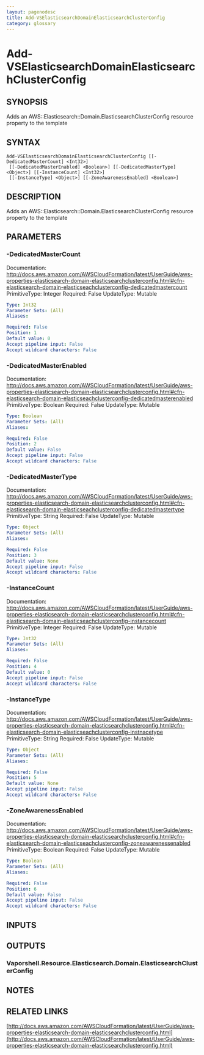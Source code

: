 ```yaml
---
layout: pagenodesc
title: Add-VSElasticsearchDomainElasticsearchClusterConfig
category: glossary
---
```


# Add-VSElasticsearchDomainElasticsearchClusterConfig

## SYNOPSIS
Adds an AWS::Elasticsearch::Domain.ElasticsearchClusterConfig resource property to the template

## SYNTAX

```
Add-VSElasticsearchDomainElasticsearchClusterConfig [[-DedicatedMasterCount] <Int32>]
 [[-DedicatedMasterEnabled] <Boolean>] [[-DedicatedMasterType] <Object>] [[-InstanceCount] <Int32>]
 [[-InstanceType] <Object>] [[-ZoneAwarenessEnabled] <Boolean>]
```

## DESCRIPTION
Adds an AWS::Elasticsearch::Domain.ElasticsearchClusterConfig resource property to the template

## PARAMETERS

### -DedicatedMasterCount
Documentation: http://docs.aws.amazon.com/AWSCloudFormation/latest/UserGuide/aws-properties-elasticsearch-domain-elasticsearchclusterconfig.html#cfn-elasticsearch-domain-elasticseachclusterconfig-dedicatedmastercount
PrimitiveType: Integer
Required: False
UpdateType: Mutable

```yaml
Type: Int32
Parameter Sets: (All)
Aliases: 

Required: False
Position: 1
Default value: 0
Accept pipeline input: False
Accept wildcard characters: False
```

### -DedicatedMasterEnabled
Documentation: http://docs.aws.amazon.com/AWSCloudFormation/latest/UserGuide/aws-properties-elasticsearch-domain-elasticsearchclusterconfig.html#cfn-elasticsearch-domain-elasticseachclusterconfig-dedicatedmasterenabled
PrimitiveType: Boolean
Required: False
UpdateType: Mutable

```yaml
Type: Boolean
Parameter Sets: (All)
Aliases: 

Required: False
Position: 2
Default value: False
Accept pipeline input: False
Accept wildcard characters: False
```

### -DedicatedMasterType
Documentation: http://docs.aws.amazon.com/AWSCloudFormation/latest/UserGuide/aws-properties-elasticsearch-domain-elasticsearchclusterconfig.html#cfn-elasticsearch-domain-elasticseachclusterconfig-dedicatedmastertype
PrimitiveType: String
Required: False
UpdateType: Mutable

```yaml
Type: Object
Parameter Sets: (All)
Aliases: 

Required: False
Position: 3
Default value: None
Accept pipeline input: False
Accept wildcard characters: False
```

### -InstanceCount
Documentation: http://docs.aws.amazon.com/AWSCloudFormation/latest/UserGuide/aws-properties-elasticsearch-domain-elasticsearchclusterconfig.html#cfn-elasticsearch-domain-elasticseachclusterconfig-instancecount
PrimitiveType: Integer
Required: False
UpdateType: Mutable

```yaml
Type: Int32
Parameter Sets: (All)
Aliases: 

Required: False
Position: 4
Default value: 0
Accept pipeline input: False
Accept wildcard characters: False
```

### -InstanceType
Documentation: http://docs.aws.amazon.com/AWSCloudFormation/latest/UserGuide/aws-properties-elasticsearch-domain-elasticsearchclusterconfig.html#cfn-elasticsearch-domain-elasticseachclusterconfig-instnacetype
PrimitiveType: String
Required: False
UpdateType: Mutable

```yaml
Type: Object
Parameter Sets: (All)
Aliases: 

Required: False
Position: 5
Default value: None
Accept pipeline input: False
Accept wildcard characters: False
```

### -ZoneAwarenessEnabled
Documentation: http://docs.aws.amazon.com/AWSCloudFormation/latest/UserGuide/aws-properties-elasticsearch-domain-elasticsearchclusterconfig.html#cfn-elasticsearch-domain-elasticseachclusterconfig-zoneawarenessenabled
PrimitiveType: Boolean
Required: False
UpdateType: Mutable

```yaml
Type: Boolean
Parameter Sets: (All)
Aliases: 

Required: False
Position: 6
Default value: False
Accept pipeline input: False
Accept wildcard characters: False
```

## INPUTS

## OUTPUTS

### Vaporshell.Resource.Elasticsearch.Domain.ElasticsearchClusterConfig

## NOTES

## RELATED LINKS

[http://docs.aws.amazon.com/AWSCloudFormation/latest/UserGuide/aws-properties-elasticsearch-domain-elasticsearchclusterconfig.html](http://docs.aws.amazon.com/AWSCloudFormation/latest/UserGuide/aws-properties-elasticsearch-domain-elasticsearchclusterconfig.html)

